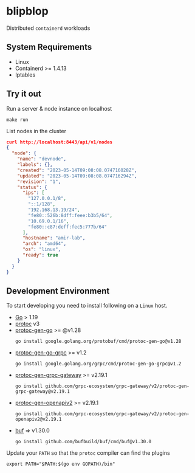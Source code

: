 # blipblop
Distributed `containerd` workloads

## System Requirements
* Linux
* Containerd >= 1.4.13
* Iptables

## Try it out
Run a server & node instance on localhost
```shell
make run
```

List nodes in the cluster
```json
curl http://localhost:8443/api/v1/nodes
{
  "node": {
    "name": "devnode",
    "labels": {},
    "created": "2023-05-14T09:08:08.074716028Z",
    "updated": "2023-05-14T09:08:08.074716294Z",
    "revision": "1",
    "status": {
      "ips": [
        "127.0.0.1/8",
        "::1/128",
        "192.168.13.19/24",
        "fe80::526b:8dff:feee:b3b5/64",
        "10.69.0.1/16",
        "fe80::c87:deff:fec5:777b/64"
      ],
      "hostname": "amir-lab",
      "arch": "amd64",
      "os": "linux",
      "ready": true
    }
  }
}
```

## Development Environment
To start developing you need to install following on a `Linux` host.

* [Go](https://go.dev/doc/install) > 1.19
* [protoc](https://grpc.io/docs/protoc-installation/) v3
* [protoc-gen-go](https://grpc.io/docs/languages/go/quickstart/) >= @v1.28
  ```shell
  go install google.golang.org/protobuf/cmd/protoc-gen-go@v1.28
  ```
* [protoc-gen-go-grpc](https://grpc.io/docs/languages/go/quickstart/) >= v1.2
  ```shell
  go install google.golang.org/grpc/cmd/protoc-gen-go-grpc@v1.2
  ```
* [protoc-gen-grpc-gateway](https://github.com/grpc-ecosystem/grpc-gateway) >= v2.19.1
  ```shell
  go install github.com/grpc-ecosystem/grpc-gateway/v2/protoc-gen-grpc-gateway@v2.19.1
  ```
* [protoc-gen-openapiv2](https://github.com/grpc-ecosystem/grpc-gateway) >= v2.19.1
  ```shell
  go install github.com/grpc-ecosystem/grpc-gateway/v2/protoc-gen-openapiv2@v2.19.1
  ```
* [buf](https://buf.build/docs/installation) => v1.30.0
  ```
  go install github.com/bufbuild/buf/cmd/buf@v1.30.0
  ```

Update your `PATH` so that the `protoc` compiler can find the plugins
```shell
export PATH="$PATH:$(go env GOPATH)/bin"
```